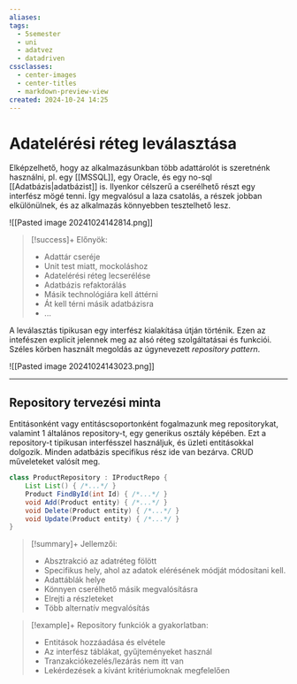 ```yaml
---
aliases: 
tags:
  - 5semester
  - uni
  - adatvez
  - datadriven
cssclasses:
  - center-images
  - center-titles
  - markdown-preview-view
created: 2024-10-24 14:25
---
```


# Adatelérési réteg leválasztása


Elképzelhető, hogy az alkalmazásunkban több adattárolót is szeretnénk használni, pl. egy [[MSSQL]], egy Oracle, és egy no-sql [[Adatbázis|adatbázist]] is. Ilyenkor célszerű a cserélhető részt egy interfész mögé tenni. Így megvalósul a laza csatolás, a részek jobban elkülönülnek, és az alkalmazás könnyebben tesztelhető lesz.

![[Pasted image 20241024142814.png]]

>[!success]+ Előnyök:
>- Adattár cseréje
>- Unit test miatt, mockoláshoz
>- Adatelérési réteg lecserélése
>- Adatbázis refaktorálás
>- Másik technológiára kell áttérni
>- Át kell térni másik adatbázisra
>- ...

A leválasztás tipikusan egy interfész kialakítása útján történik. Ezen az intefészen explicit jelennek meg az alsó réteg szolgáltatásai és funkciói. Széles körben használt megoldás az úgynevezett *repository pattern*.

![[Pasted image 20241024143023.png]]

---

## Repository tervezési minta

Entitásonként vagy entitáscsoportonként fogalmazunk meg repositorykat, valamint 1 általános repository-t, egy generikus osztály képében. Ezt a repository-t tipikusan interfésszel használjuk, és üzleti entitásokkal dolgozik. Minden adatbázis specifikus rész ide van bezárva. CRUD műveleteket valósít meg.

```java
class ProductRepository : IProductRepo { 
	List List() { /*...*/ }
	Product FindById(int Id) { /*...*/ }
	void Add(Product entity) { /*...*/ }
	void Delete(Product entity) { /*...*/ }
	void Update(Product entity) { /*...*/ } 
}
```

>[!summary]+ Jellemzői:
>- Absztrakció az adatréteg fölött
>- Specifikus hely, ahol az adatok elérésének módját módosítani kell.
>- Adattáblák helye
>- Könnyen cserélhető másik megvalósításra
>- Elrejti a részleteket
>- Több alternatív megvalósítás

>[!example]+ Repository funkciók a gyakorlatban:
> - Entitások hozzáadása és elvétele
> - Az interfész táblákat, gyűjteményeket használ
> - Tranzakciókezelés/lezárás nem itt van
> - Lekérdezések a kívánt kritériumoknak megfelelően
